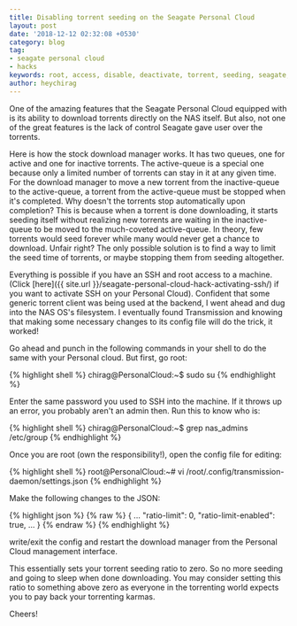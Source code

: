 ```yaml
---
title: Disabling torrent seeding on the Seagate Personal Cloud
layout: post
date: '2018-12-12 02:32:08 +0530'
category: blog
tag:
- seagate personal cloud
- hacks
keywords: root, access, disable, deactivate, torrent, seeding, seagate, personal, cloud
author: heychirag
---
```


One of the amazing features that the Seagate Personal Cloud equipped with is its ability to download torrents directly on the NAS itself. But also, not one of the great features is the lack of control Seagate gave user over the torrents.

Here is how the stock download manager works. It has two queues, one for active and one for inactive torrents. The active-queue is a special one because only a limited number of torrents can stay in it at any given time. For the download manager to move a new torrent from the inactive-queue to the active-queue, a torrent from the active-queue must be stopped when it's completed. Why doesn't the torrents stop automatically upon completion? This is because when a torrent is done downloading, it starts seeding itself without realizing new torrents are waiting in the inactive-queue to be moved to the much-coveted active-queue. In theory, few torrents would seed forever while many would never get a chance to download. Unfair right? The only possible solution is to find a way to limit the seed time of torrents, or maybe stopping them from seeding altogether.

Everything is possible if you have an SSH and root access to a machine. (Click [here]({{ site.url }}/seagate-personal-cloud-hack-activating-ssh/) if you want to activate SSH on your Personal Cloud). Confident that some generic torrent client was being used at the backend, I went ahead and dug into the NAS OS's filesystem. I eventually found Transmission and knowing that making some necessary changes to its config file will do the trick, it worked!

Go ahead and punch in the following commands in your shell to do the same with your Personal cloud. But first, go root:

{% highlight shell %}
chirag@PersonalCloud:~$ sudo su
{% endhighlight %}

Enter the same password you used to SSH into the machine. If it throws up an error, you probably aren't an admin then. Run this to know who is:

{% highlight shell %}
chirag@PersonalCloud:~$ grep nas_admins /etc/group
{% endhighlight %}

Once you are root (own the responsibility!), open the config file for editing:

{% highlight shell %}
root@PersonalCloud:~# vi /root/.config/transmission-daemon/settings.json
{% endhighlight %}

Make the following changes to the JSON:

{% highlight json %}
{% raw %}
{
    ...
    "ratio-limit": 0,
    "ratio-limit-enabled": true,
    ...
}
{% endraw %}
{% endhighlight %}

write/exit the config and restart the download manager from the Personal Cloud management interface.

This essentially sets your torrent seeding ratio to zero. So no more seeding and going to sleep when done downloading. You may consider setting this ratio to something above zero as everyone in the torrenting world expects you to pay back your torrenting karmas.

Cheers!
<div class="breaker"></div>
